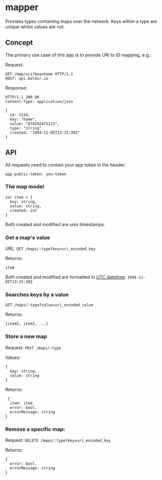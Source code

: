 mapper
======

Provides types containing maps over the network. Keys within a type are unique whilst values are not.

## Concept

The primary use case of this app is to provide URI to ID mapping, e.g.:

Request:
```
GET /map/uri?key=home HTTP/1.1
HOST: api.baldur.io
```

Response:
```
HTTP/1.1 200 OK
Content-Type: application/json

{
  id: 1234,
  key: "home",
  value: "874192475123",
  type: "string"
  created: "1994-11-05T13:15:30Z"
}
```

## API

All requests need to contain your app token in the header.

```
app-public-token: you-token
```

### The map model

```
var item = {
  key: string,
  value: string,
  created: int
}
```

Both created and modified are unix timestamps.

### Get a map's value

URL: `GET /maps/:type?key=uri_encoded_key`

Returns:
```
item
```

Both created and modified are formatted in [UTC datetime](http://www.w3.org/TR/NOTE-datetime): `1994-11-05T13:15:30Z`

### Searches keys by a value

`GET /maps/:type?value=uri_encoded_value`

Returns:
```
[item1, item2, ...]
```

### Store a new map

Request: `POST /maps/:type`

Values:
```
{
  key: string,
  value: string
}
```

Returns:
```
 {
  item: item
  error: bool,
  errorMessage: string
}
```

### Remove a specific map:

Request: `DELETE /maps/:type?key=uri_encoded_key`

Returns:
```
{
  error: bool,
  errorMessage: string
}
```
